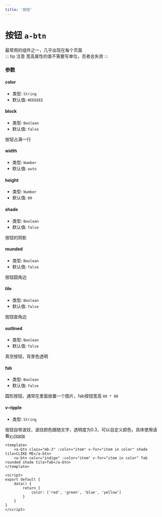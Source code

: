 ```yaml
---
title: '按钮'
---
```


# 按钮 ``a-btn``

最常用的组件之一，几乎出现在每个页面

::: tip 注意
宽高属性的值不需要写单位，否者会失效
:::

### 参数

#### color
- 类型: `String`
- 默认值: `#EEEEEE`

#### block
- 类型: `Boolean`
- 默认值: `false`

按钮占满一行

#### width
- 类型: `Number`
- 默认值: `auto`

#### height
- 类型: `Number`
- 默认值: `80`

#### shade
- 类型: `Boolean`
- 默认值: `false`

按钮的阴影

#### rounded
- 类型: `Boolean`
- 默认值: `false`

按钮圆角边

#### tile
- 类型: `Boolean`
- 默认值: `false`

按钮直角边

#### outlined
- 类型: `Boolean`
- 默认值: `false`

真空按钮，背景色透明

#### fab
- 类型: `Boolean`
- 默认值: `false`

圆形按钮，通常在里面放置一个图片，fab按钮宽高 `80 * 80`

#### v-ripple
- 类型: `String`

按钮自带波纹，波纹颜色跟随文字，透明度为0.3，可以自定义颜色，具体使用请看[v-ripple](/directives/ripple)

``` vue
<template>
	<a-btn class="mb-3" :color="item" v-for="item in color" shade tile>CLIKE ME</a-btn>
	<a-btn color="indigo" :color="item" v-for="item in color" fab rounded shade tile>fab</a-btn>
</template>

<script>
export default {
	data() {
		return {
			color: ['red', 'green', 'blue', 'yellow']
		}
	}
}
</script>
```

<template>
<a-btn class="mb-4" :color="item" v-for="item in color" shade tile>CLIKE ME</a-btn>
<a-btn color="indigo" :color="item" v-for="item in color" fab rounded shade tile>fab</a-btn>

</template>

<script>
export default {
	data() {
		return {
			color: ['red', 'green', 'blue', 'yellow']
		}
	}
}
</script>

<style lang="scss" scoped>
@import '../plugin/h5activity.scss';
p {
    margin: inherit
}
</style>